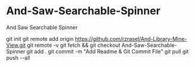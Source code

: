 # And-Saw-Searchable-Spinner
And Saw Searchable Spinner

git init
git remote add origin https://github.com/rzrasel/And-Library-Mine-View.git
git remote -v
git fetch && git checkout And-Saw-Searchable-Spinner
git add .
git commit -m "Add Readme & Git Commit File"
git pull
git push --all
